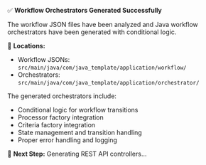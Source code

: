 
✅ **Workflow Orchestrators Generated Successfully**

The workflow JSON files have been analyzed and Java workflow orchestrators have been generated with conditional logic.

📁 **Locations:**
- Workflow JSONs: `src/main/java/com/java_template/application/workflow/`
- Orchestrators: `src/main/java/com/java_template/application/orchestrator/`

The generated orchestrators include:
- Conditional logic for workflow transitions
- Processor factory integration
- Criteria factory integration
- State management and transition handling
- Proper error handling and logging

🔄 **Next Step:** Generating REST API controllers...
